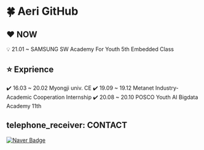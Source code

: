 # :four_leaf_clover: Aeri GitHub

## :heart: NOW
:bulb: 21.01 ~ SAMSUNG SW Academy For Youth 5th Embedded Class

## :star: Exprience
:heavy_check_mark: 16.03 ~ 20.02 Myongji univ. CE
:heavy_check_mark: 19.09 ~ 19.12 Metanet Industry-Academic Cooperation Internship
:heavy_check_mark: 20.08 ~ 20.10 POSCO Youth AI Bigdata Academy 11th

## telephone_receiver: CONTACT
[![Naver Badge](https://img.shields.io/badge/Naver-03C75A?style=flat-square&logo=Naver&logoColor=white&link=mailto:hureari@naver.com)](mailto:hureari@naver.com)

